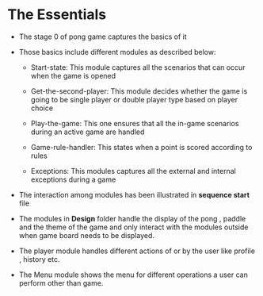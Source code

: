 # The Essentials

* The stage 0 of pong game captures the basics of it

* Those basics include different modules as described below:

  * Start-state: This module captures all the scenarios that can occur
  when the game is opened

  * Get-the-second-player: This module decides whether the game is going to be
  single player or double player type based on player choice
  
  * Play-the-game: This one ensures that all the in-game scenarios
  during an active game are handled

  * Game-rule-handler: This states when a point is scored according to rules

  * Exceptions: This modules captures all the external and internal
  exceptions during a game

* The interaction among modules has been illustrated in **sequence start** file

* The modules in **Design** folder handle the display of the pong , paddle
and the theme of the game and only interact with the modules outside when
game board needs to be displayed.

* The player module handles different actions of
or by the user like profile , history etc.

* The Menu module shows the menu for different operations
a user can perform other than game.
